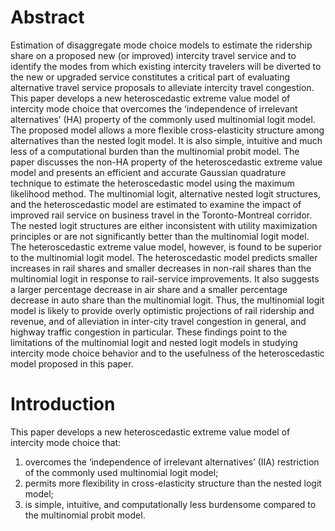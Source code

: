 # Abstract 

Estimation of disaggregate mode choice models to estimate the ridership share on a proposed new (or improved) intercity travel service and to identify the modes from which existing intercity travelers will be diverted to the new or upgraded service constitutes a critical part of evaluating alternative travel service proposals to alleviate intercity travel congestion. 
This paper develops a new heteroscedastic extreme value model of intercity mode choice that overcomes the ‘independence of irrelevant alternatives’ (HA) property of the commonly used multinomial logit model. 
The proposed model allows a more flexible cross-elasticity structure among alternatives than the nested logit model. 
It is also simple, intuitive and much less of a computational burden than the multinomial probit model. 
The paper discusses the non-HA property of the heteroscedastic extreme value model and presents an efficient and accurate Gaussian quadrature technique to estimate the heteroscedastic model using the maximum likelihood method. 
The multinomial logit, alternative nested logit structures, and the heteroscedastic model are estimated to examine the impact of improved rail service on business travel in the Toronto-Montreal corridor. 
The nested logit structures are either inconsistent with utility maximization principles or are not significantly better than the multinomial logit model. 
The heteroscedastic extreme value model, however, is found to be superior to the multinomial logit model. 
The heteroscedastic model predicts smaller increases in rail shares and smaller decreases in non-rail shares than the multinomial logit in response to rail-service improvements. 
It also suggests a larger percentage decrease in air share and a smaller percentage decrease in auto share than the multinomial logit. 
Thus, the multinomial logit model is likely to provide overly optimistic projections of rail ridership and revenue, and of alleviation in inter-city travel congestion in general, and highway traffic congestion in particular. 
These findings point to the limitations of the multinomial logit and nested logit models in studying intercity mode choice behavior and to the usefulness of the heteroscedastic model proposed in this paper.

# Introduction

This paper develops a new heteroscedastic extreme value model of intercity mode choice that:

1. overcomes the ‘independence of irrelevant alternatives’ (IIA) restriction of the commonly used multinomial logit model; 
2. permits more flexibility in cross-elasticity structure than the nested logit model; 
3. is simple, intuitive, and computationally less burdensome compared to the multinomial probit model.